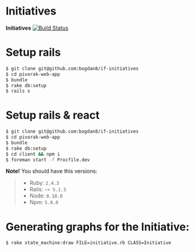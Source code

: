 # Initiatives

**Initiatives**
[![Build Status](https://travis-ci.org/bogdan8/if-initiatives.svg?branch=development)](https://travis-ci.ojg/bogdan8/if-initiatives)

# Setup rails
```sh
$ git clone git@github.com:bogdan8/if-initiatives
$ cd pivorak-web-app
$ bundle
$ rake db:setup
$ rails s
```
# Setup rails & react
```sh
$ git clone git@github.com:bogdan8/if-initiatives
$ cd pivorak-web-app
$ bundle
$ rake db:setup
$ cd client && npm i
$ foreman start -f Procfile.dev
```
**Note!** You should have this versions:
> -  Ruby: `2.4.3`
> -  Rails: `~> 5.1.5`
> -  Node: `8.10.0`
> -  Npm: `5.8.0`

# Generating graphs for the Initiative:
```sh
$ rake state_machine:draw FILE=initiative.rb CLASS=Initiative
```
